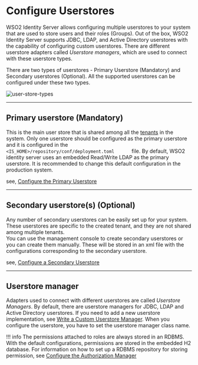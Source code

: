 # Configure Userstores

WSO2 Identity Server allows configuring multiple userstores to your system that
are used to store users and their roles (Groups). Out of the box, WSO2
Identity Server supports JDBC, LDAP, and Active Directory userstores with the
capability of configuring custom userstores. There are different userstore adapters called *Userstore managers*, which are used to connect
with these userstore types.

There are two types of userstores - Primary Userstore (Mandatory) and
Secondary userstores (Optional). All the supported userstores can be
configured under these two types.

![user-store-types]({{base_path}}/assets/img/deploy/user-store-types.png) 

---

## Primary userstore (Mandatory)

This is the main user store that is shared among all the
[tenants](TBD:{{base_path}}/administer/introduction-to-multitenancy)
in the system. Only one userstore should be configured as the primary
userstore and it is configured in the
`         <IS_HOME>/repository/conf/deployment.toml       ` file. By default,
WSO2 identity server uses an embedded Read/Write LDAP as the primary userstore.
It is recommended to change this default configuration in the production
system.

see, [Configure the Primary Userstore]({{base_path}}/deploy/configure-the-primary-user-store)

---

## Secondary userstore(s) (Optional)

Any number of secondary userstores can be easily set up for your system.
These userstores are specific to the created tenant, and they are
not shared among multiple tenants.  
You can use the management console to create secondary userstores or
you can create them manually. These will be stored in an xml file with the
configurations corresponding to the secondary userstore.

see, [Configure a Secondary Userstore]({{base_path}}/deploy/configure-secondary-user-stores)

---

## Userstore manager

Adapters used to connect with different userstores are called *Userstore Managers*. By default, there are userstore managers for JDBC,
LDAP and Active Directory userstores. If you need to add a new userstore implementation, see [Write a Custom Userstore
Manager]({{base_path}}/deploy/write-a-custom-user-store-manager). When you configure the
userstore, you have to set the userstore manager class name.

!!! info 
    The permissions attached to roles are always stored in an RDBMS. With
    the default configurations, permissions are stored in the embedded H2
    database. For information on how to set up a RDBMS repository for
    storing permission, see [Configure the Authorization
    Manager]({{base_path}}/deploy/configure-the-authorization-manager)
